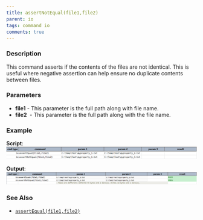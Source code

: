 ```yaml
---
title: assertNotEqual(file1,file2)
parent: io
tags: command io
comments: true
---
```



### Description
This command asserts if the contents of the files are not identical.  This is useful where negative assertion can help
ensure no duplicate contents between files.


### Parameters
- **file1** \- This parameter is the full path along with file name.
- **file2**  \- This parameter is the full path along with the file name.


### Example
**Script**:<br/>
![script](image/assertNotEqual_01.png)

**Output**:<br/>
![output](image/assertNotEqual_02.png)


### See Also
- [`assertEqual(file1,file2)`](assertEqual(file1,file2))
